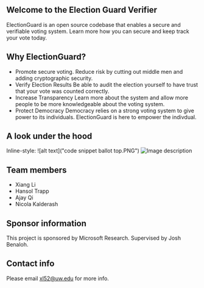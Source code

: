 ## Welcome to the Election Guard Verifier

ElectionGuard is an open source codebase that enables a secure and verifiable voting system. Learn more how you can secure and keep track your vote today. 

## Why ElectionGuard?
- Promote secure voting.
Reduce risk by cutting out middle men and adding cryptographic security. 
- Verify Election Results
Be able to audit the election yourself to have trust that your vote was counted correctly.
- Increase Transparency
Learn more about the system and allow more people to be more knowledgeable about the voting system.
- Protect Democracy
Democracy relies on a strong voting system to give power to its individuals. ElectionGuard is here to empower the indivdual.

## A look under the hood
Inline-style: 
![alt text]("code snippet ballot top.PNG")
![Image description]("https://raw.githubusercontent.com/albertli354/verifier-landing-page/master/code%20snippet%20ballot%20top.PNG")

## Team members
- Xiang Li
- Hansol Trapp
- Ajay Qi
- Nicola Kalderash


## Sponsor information
This project is sponsored by Microsoft Research. 
Supervised by Josh Benaloh.
## Contact info
Please email xl52@uw.edu for more info.
